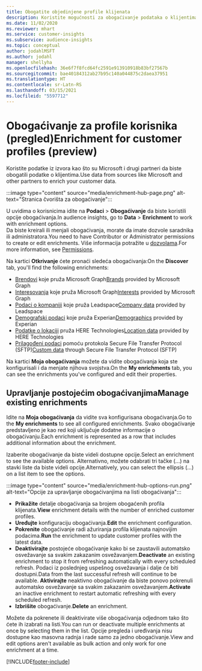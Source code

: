 ```yaml
---
title: Obogatite objedinjene profile klijenata
description: Koristite mogućnosti za obogaćivanje podataka o klijentima.
ms.date: 11/02/2020
ms.reviewer: mhart
ms.service: customer-insights
ms.subservice: audience-insights
ms.topic: conceptual
author: jodahlMSFT
ms.author: jodahl
manager: shellyha
ms.openlocfilehash: 36e6f7f8fcd64fc2591e913910918b83bf27567b
ms.sourcegitcommit: bae40184312ab27b95c140a044875c2daea37951
ms.translationtype: HT
ms.contentlocale: sr-Latn-RS
ms.lasthandoff: 03/15/2021
ms.locfileid: "5597712"
---
```

# <a name="enrichment-for-customer-profiles-preview"></a><span data-ttu-id="0d9b2-103">Obogaćivanje za profile korisnika (pregled)</span><span class="sxs-lookup"><span data-stu-id="0d9b2-103">Enrichment for customer profiles (preview)</span></span>

<span data-ttu-id="0d9b2-104">Koristite podatke iz izvora kao što su Microsoft i drugi partneri da biste obogatili podatke o klijentima.</span><span class="sxs-lookup"><span data-stu-id="0d9b2-104">Use data from sources like Microsoft and other partners to enrich your customer data.</span></span>

:::image type="content" source="media/enrichment-hub-page.png" alt-text="Stranica čvorišta za obogaćivanje":::

<span data-ttu-id="0d9b2-106">U uvidima o korisnicima idite na **Podaci** > **Obogaćivanje** da biste koristili opcije obogaćivanja.</span><span class="sxs-lookup"><span data-stu-id="0d9b2-106">In audience insights, go to **Data** > **Enrichment** to work with enrichment options.</span></span>    
<span data-ttu-id="0d9b2-107">Da biste kreirali ili menjali obogaćivanja, morate da imate dozvole saradnika ili administratora.</span><span class="sxs-lookup"><span data-stu-id="0d9b2-107">You need to have Contributor or Administrator permissions to create or edit enrichments.</span></span> <span data-ttu-id="0d9b2-108">Više informacija potražite u [dozvolama](permissions.md).</span><span class="sxs-lookup"><span data-stu-id="0d9b2-108">For more information, see [Permissions](permissions.md).</span></span>

<span data-ttu-id="0d9b2-109">Na kartici **Otkrivanje** ćete pronaći sledeća obogaćivanja:</span><span class="sxs-lookup"><span data-stu-id="0d9b2-109">On the **Discover** tab, you'll find the following enrichments:</span></span>

- <span data-ttu-id="0d9b2-110">[Brendovi](enrichment-microsoft-graph.md) koje pruža Microsoft Graph</span><span class="sxs-lookup"><span data-stu-id="0d9b2-110">[Brands](enrichment-microsoft-graph.md) provided by Microsoft Graph</span></span>
- <span data-ttu-id="0d9b2-111">[Interesovanja](enrichment-microsoft-graph.md) koje pruža Microsoft Graph</span><span class="sxs-lookup"><span data-stu-id="0d9b2-111">[Interests](enrichment-microsoft-graph.md) provided by Microsoft Graph</span></span>
- <span data-ttu-id="0d9b2-112">[Podaci o kompaniji](enrichment-leadspace.md) koje pruža Leadspace</span><span class="sxs-lookup"><span data-stu-id="0d9b2-112">[Company data](enrichment-leadspace.md) provided by Leadspace</span></span>
- <span data-ttu-id="0d9b2-113">[Demografski podaci](enrichment-experian.md) koje pruža Experian</span><span class="sxs-lookup"><span data-stu-id="0d9b2-113">[Demographics](enrichment-experian.md) provided by Experian</span></span>
- <span data-ttu-id="0d9b2-114">[Podatke o lokaciji](enrichment-here.md) pruža HERE Technologies</span><span class="sxs-lookup"><span data-stu-id="0d9b2-114">[Location data](enrichment-here.md) provided by HERE Technologies</span></span>
- <span data-ttu-id="0d9b2-115">[Prilagođeni podaci](enrichment-SFTP-custom-import.md) pomoću protokola Secure File Transfer Protocol (SFTP)</span><span class="sxs-lookup"><span data-stu-id="0d9b2-115">[Custom data](enrichment-SFTP-custom-import.md) through Secure File Transfer Protocol (SFTP)</span></span>

<span data-ttu-id="0d9b2-116">Na kartici **Moja obogaćivanja** možete da vidite obogaćivanja koja ste konfigurisali i da menjate njihova svojstva.</span><span class="sxs-lookup"><span data-stu-id="0d9b2-116">On the **My enrichments** tab, you can see the enrichments you've configured and edit their properties.</span></span>

## <a name="manage-existing-enrichments"></a><span data-ttu-id="0d9b2-117">Upravljanje postojećim obogaćivanjima</span><span class="sxs-lookup"><span data-stu-id="0d9b2-117">Manage existing enrichments</span></span>

<span data-ttu-id="0d9b2-118">Idite na **Moja obogaćivanja** da vidite sva konfigurisana obogaćivanja.</span><span class="sxs-lookup"><span data-stu-id="0d9b2-118">Go to the **My enrichments** to see all configured enrichments.</span></span> <span data-ttu-id="0d9b2-119">Svako obogaćivanje predstavljeno je kao red koji uključuje dodatne informacije o obogaćivanju.</span><span class="sxs-lookup"><span data-stu-id="0d9b2-119">Each enrichment is represented as a row that includes additional information about the enrichment.</span></span>

<span data-ttu-id="0d9b2-120">Izaberite obogaćivanje da biste videli dostupne opcije.</span><span class="sxs-lookup"><span data-stu-id="0d9b2-120">Select an enrichment to see the available options.</span></span> <span data-ttu-id="0d9b2-121">Alternativno, možete odabrati tri tačke (...) na stavki liste da biste videli opcije.</span><span class="sxs-lookup"><span data-stu-id="0d9b2-121">Alternatively, you can select the ellipsis (...) on a list item to see the options.</span></span>

:::image type="content" source="media/enrichment-hub-options-run.png" alt-text="Opcije za upravljanje obogaćivanjima na listi obogaćivanja":::

- <span data-ttu-id="0d9b2-123">**Prikažite** detalje obogaćivanja sa brojem obogaćenih profila klijenata.</span><span class="sxs-lookup"><span data-stu-id="0d9b2-123">**View** enrichment details with the number of enriched customer profiles.</span></span>
- <span data-ttu-id="0d9b2-124">**Uređujte** konfiguraciju obogaćivanja.</span><span class="sxs-lookup"><span data-stu-id="0d9b2-124">**Edit** the enrichment configuration.</span></span>
- <span data-ttu-id="0d9b2-125">**Pokrenite** obogaćivanje radi ažuriranja profila klijenata najnovijim podacima.</span><span class="sxs-lookup"><span data-stu-id="0d9b2-125">**Run** the enrichment to update customer profiles with the latest data.</span></span>
- <span data-ttu-id="0d9b2-126">**Deaktivirajte** postojeće obogaćivanje kako bi se zaustavili automatsko osvežavanje sa svakim zakazanim osvežavanjem.</span><span class="sxs-lookup"><span data-stu-id="0d9b2-126">**Deactivate** an existing enrichment to stop it from refreshing automatically with every scheduled refresh.</span></span> <span data-ttu-id="0d9b2-127">Podaci iz poslednjeg uspešnog osvežavanja i dalje će biti dostupni.</span><span class="sxs-lookup"><span data-stu-id="0d9b2-127">Data from the last successful refresh will continue to be available.</span></span> <span data-ttu-id="0d9b2-128">**Aktivirajte** neaktivno obogaćivanje da biste ponovo pokrenuli automatsko osvežavanje sa svakim zakazanim osvežavanjem.</span><span class="sxs-lookup"><span data-stu-id="0d9b2-128">**Activate** an inactive enrichment to restart automatic refreshing with every scheduled refresh.</span></span>
- <span data-ttu-id="0d9b2-129">**Izbrišite** obogaćivanje.</span><span class="sxs-lookup"><span data-stu-id="0d9b2-129">**Delete** an enrichment.</span></span>

<span data-ttu-id="0d9b2-130">Možete da pokrenete ili deaktivirate više obogaćivanja odjednom tako što ćete ih izabrati na listi.</span><span class="sxs-lookup"><span data-stu-id="0d9b2-130">You can run or deactivate multiple enrichments at once by selecting them in the list.</span></span> <span data-ttu-id="0d9b2-131">Opcije pregleda i uređivanja nisu dostupne kao masovna radnja i rade samo za jedno obogaćivanje.</span><span class="sxs-lookup"><span data-stu-id="0d9b2-131">View and edit options aren't available as bulk action and only work for one enrichment at a time.</span></span>


[!INCLUDE[footer-include](../includes/footer-banner.md)]